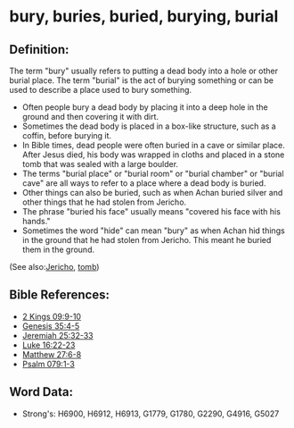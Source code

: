 # bury, buries, buried, burying, burial #

## Definition: ##

The term "bury" usually refers to putting a dead body into a hole or other burial place. The term "burial" is the act of burying something or can be used to describe a place used to bury something.

* Often people bury a dead body by placing it into a deep hole in the ground and then covering it with dirt.
* Sometimes the dead body is placed in a box-like structure, such as a coffin, before burying it.
* In Bible times, dead people were often buried in a cave or similar place. After Jesus died, his body was wrapped in cloths and placed in a stone tomb that was sealed with a large boulder.
* The terms "burial place" or "burial room" or "burial chamber" or "burial cave" are all ways to refer to a place where a dead body is buried.
* Other things can also be buried, such as when Achan buried silver and other things that he had stolen from Jericho.
* The phrase "buried his face" usually means "covered his face with his hands."
* Sometimes the word "hide" can mean "bury" as when Achan hid things in the ground that he had stolen from Jericho. This meant he buried them in the ground.

(See also:[Jericho](../names/jericho.md), [tomb](../other/tomb.md))

## Bible References: ##

* [2 Kings 09:9-10](rc://en/tn/help/2ki/09/09)
* [Genesis 35:4-5](rc://en/tn/help/gen/35/04)
* [Jeremiah 25:32-33](rc://en/tn/help/jer/25/32)
* [Luke 16:22-23](rc://en/tn/help/luk/16/22)
* [Matthew 27:6-8](rc://en/tn/help/mat/27/06)
* [Psalm 079:1-3](rc://en/tn/help/psa/079/001)

## Word Data: ##

* Strong's: H6900, H6912, H6913, G1779, G1780, G2290, G4916, G5027
